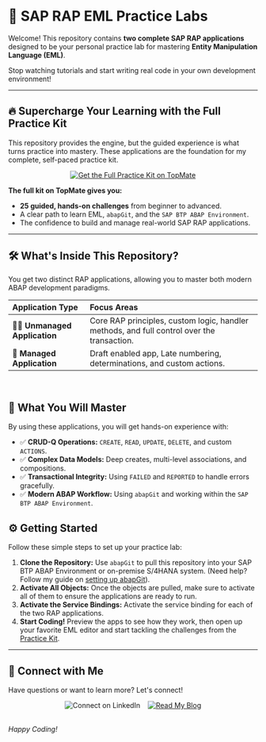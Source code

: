 # 🚀 SAP RAP EML Practice Labs

Welcome! This repository contains **two complete SAP RAP applications** designed to be your personal practice lab for mastering **Entity Manipulation Language (EML)**.

Stop watching tutorials and start writing real code in your own development environment!

---

## 🔥 Supercharge Your Learning with the Full Practice Kit

This repository provides the engine, but the guided experience is what turns practice into mastery. These applications are the foundation for my complete, self-paced practice kit.

<div align="center">
  <a href="https://topmate.io/sachin_artani/1757486" target="_blank">
    <img src="https://img.shields.io/badge/👉%20Get%20the%20Full%20Practice%20Kit-on%20TopMate-6366f1?style=for-the-badge&logo=rocket" alt="Get the Full Practice Kit on TopMate" />
  </a>
</div>

**The full kit on TopMate gives you:**
*   **25 guided, hands-on challenges** from beginner to advanced.
*   A clear path to learn EML, `abapGit`, and the `SAP BTP ABAP Environment`.
*   The confidence to build and manage real-world SAP RAP applications.

---

## 🛠️ What's Inside This Repository?

You get two distinct RAP applications, allowing you to master both modern ABAP development paradigms.

| Application Type | Focus Areas |
| :--- | :--- |
| 👨‍💻 **Unmanaged Application** | Core RAP principles, custom logic, handler methods, and full control over the transaction. |
| 🤖 **Managed Application** | Draft enabled app, Late numbering, determinations, and custom actions. |

<br/>

## 🎯 What You Will Master

By using these applications, you will get hands-on experience with:
- ✅ **CRUD-Q Operations:** `CREATE`, `READ`, `UPDATE`, `DELETE`, and custom `ACTIONS`.
- ✅ **Complex Data Models:** Deep creates, multi-level associations, and compositions.
- ✅ **Transactional Integrity:** Using `FAILED` and `REPORTED` to handle errors gracefully.
- ✅ **Modern ABAP Workflow:** Using `abapGit` and working within the `SAP BTP ABAP Environment`.

## ⚙️ Getting Started

Follow these simple steps to set up your practice lab:

1.  **Clone the Repository:** Use `abapGit` to pull this repository into your SAP BTP ABAP Environment or on-premise S/4HANA system. (Need help? Follow my guide on [setting up abapGit](https://sachinartani.com/blog/pull-abap-objects-from-github-to-sap-btp-abap)).
2.  **Activate All Objects:** Once the objects are pulled, make sure to activate all of them to ensure the applications are ready to run.
3.  **Activate the Service Bindings:** Activate the service binding for each of the two RAP applications.
4.  **Start Coding!** Preview the apps to see how they work, then open up your favorite EML editor and start tackling the challenges from the [Practice Kit](https://topmate.io/sachin_artani/1757486).

---

## 🤝 Connect with Me

Have questions or want to learn more? Let's connect!

<div align="center">
  <a style="text-decoration:none;" href="https://linkedin.com/in/sachin-artani" target="_blank">
    <img src="https://img.shields.io/badge/Connect-on%20LinkedIn-0A66C2?style=for-the-badge&logo=linkedin" alt="Connect on LinkedIn" />
  </a>
  &nbsp;&nbsp;
  <a href="https://sachinartani.com/blog" target="_blank">
    <img src="https://img.shields.io/badge/Read-My%20Blog-orange?style=for-the-badge&logo=blogger" alt="Read My Blog" />
  </a>
</div>

<br/>

*Happy Coding!*

